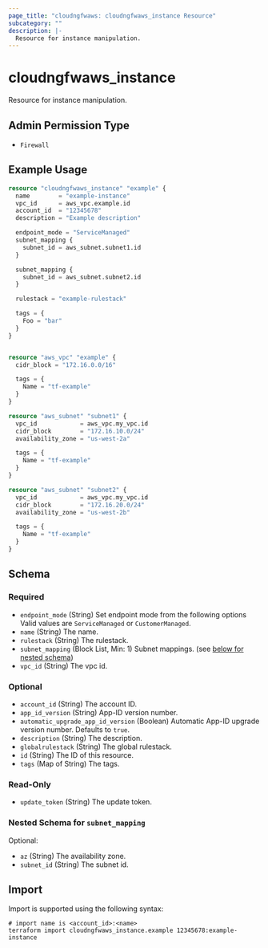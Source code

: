 ```yaml
---
page_title: "cloudngfwaws: cloudngfwaws_instance Resource"
subcategory: ""
description: |-
  Resource for instance manipulation.
---
```


# cloudngfwaws_instance

Resource for instance manipulation.


## Admin Permission Type

* `Firewall`


## Example Usage

```terraform
resource "cloudngfwaws_instance" "example" {
  name        = "example-instance"
  vpc_id      = aws_vpc.example.id
  account_id  = "12345678"
  description = "Example description"

  endpoint_mode = "ServiceManaged"
  subnet_mapping {
    subnet_id = aws_subnet.subnet1.id
  }

  subnet_mapping {
    subnet_id = aws_subnet.subnet2.id
  }

  rulestack = "example-rulestack"

  tags = {
    Foo = "bar"
  }
}


resource "aws_vpc" "example" {
  cidr_block = "172.16.0.0/16"

  tags = {
    Name = "tf-example"
  }
}

resource "aws_subnet" "subnet1" {
  vpc_id            = aws_vpc.my_vpc.id
  cidr_block        = "172.16.10.0/24"
  availability_zone = "us-west-2a"

  tags = {
    Name = "tf-example"
  }
}

resource "aws_subnet" "subnet2" {
  vpc_id            = aws_vpc.my_vpc.id
  cidr_block        = "172.16.20.0/24"
  availability_zone = "us-west-2b"

  tags = {
    Name = "tf-example"
  }
}
```


<!-- schema generated by tfplugindocs -->
## Schema

### Required

- `endpoint_mode` (String) Set endpoint mode from the following options Valid values are `ServiceManaged` or `CustomerManaged`.
- `name` (String) The name.
- `rulestack` (String) The rulestack.
- `subnet_mapping` (Block List, Min: 1) Subnet mappings. (see [below for nested schema](#nestedblock--subnet_mapping))
- `vpc_id` (String) The vpc id.

### Optional

- `account_id` (String) The account ID.
- `app_id_version` (String) App-ID version number.
- `automatic_upgrade_app_id_version` (Boolean) Automatic App-ID upgrade version number. Defaults to `true`.
- `description` (String) The description.
- `globalrulestack` (String) The global rulestack.
- `id` (String) The ID of this resource.
- `tags` (Map of String) The tags.

### Read-Only

- `update_token` (String) The update token.

<a id="nestedblock--subnet_mapping"></a>
### Nested Schema for `subnet_mapping`

Optional:

- `az` (String) The availability zone.
- `subnet_id` (String) The subnet id.


## Import

Import is supported using the following syntax:

```shell
# import name is <account_id>:<name>
terraform import cloudngfwaws_instance.example 12345678:example-instance
```
